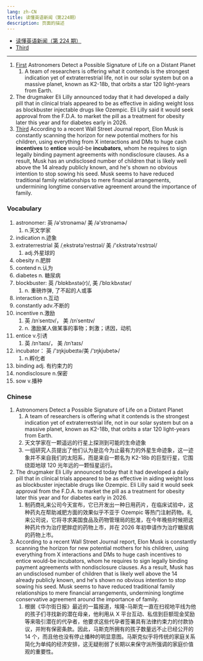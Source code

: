 ```yaml
---
lang: zh-CN
title: 读懂英语新闻（第224期）
description: 页面的描述
---
```


- [读懂英语新闻（第 224 期）](https://www.youtube.com/watch?v=fxO7juZNCA8&t=343s)
- [Third](https://www.youtube.com/watch?v=fxO7juZNCA8&t=687s)

---

1. [First](https://www.youtube.com/watch?v=fxO7juZNCA8&t=38s) Astronomers Detect a Possible Signature of Life on a Distant Planet
   1. A team of researchers is offering what it contends is the strongest indication yet of extraterrestrial life, not in our solar system but on a massive planet, known as K2-18b, that orbits a star 120 light-years from Earth.
2. The drugmaker Eli Lilly announced today that it had developed a daily pill that in clinical trials appeared to be as effective in aiding weight loss as blockbuster injectable drugs like Ozempic. Eli Lilly said it would seek approval from the F.D.A. to market the pill as a treatment for obesity later this year and for diabetes early in 2026.
3. [Third](https://www.youtube.com/watch?v=fxO7juZNCA8&t=394s) According to a recent Wall Street Journal report, Elon Musk is constantly scanning the horizon for new potential mothers for his children, using everything from X interactions and DMs to huge cash **incentives** to **entice** would-be **incubators**, whom he requires to sign legally binding payment agreements with nondisclosure clauses. As a result, Musk has an undisclosed number of children that is likely well above the 14 already publicly known, and he's shown no obvious intention to stop sowing his seed. Musk seems to have reduced traditional family relationships to mere financial arrangements, undermining longtime conservative agreement around the importance of family.

### Vocabulary

1. astronomer: 英 /ə'strɒnəmə/ 美 /ə'strɑnəmɚ/
   1. n.天文学家
2. indication n.迹象
3. extraterrestrial 英 /ˌekstrətə'restrɪəl/ 美 /'ɛkstrətə'rɛstrɪəl/
   1. adj.外星球的
4. obesity n.肥胖
5. contend n.认为
6. diabetes n. 糖尿病
7. blockbuster: 英 /ˈblɒkbʌstə(r)/, 美 /ˈblɑːkbʌstər/
   1. n. 重磅炸弹, 了不起的人或事
8. interaction n.互动
9. constantly adv.不断的
10. incentive n.激励
    1. 英 /ɪnˈsentɪv/， 美 /ɪnˈsentɪv/
    2. n. 激励某人做某事的事物；刺激；诱因，动机
11. entice v.引诱
    1. 英 /ɪnˈtaɪs/， 美 /ɪnˈtaɪs/
12. incubator： 英 /'ɪŋkjʊbeɪtə/美 /'ɪŋkjubetɚ/
    1. n.孵化者
13. binding adj. 有约束力的
14. nondisclosure n.保密
15. sow v.播种

### Chinese

1. Astronomers Detect a Possible Signature of Life on a Distant Planet
   1. A team of researchers is offering what it contends is the strongest indication yet of extraterrestrial life, not in our solar system but on a massive planet, known as K2-18b, that orbits a star 120 light-years from Earth.
   2. 天文学家在一颗遥远的行星上探测到可能的生命迹象
   3. 一组研究人员提出了他们认为是迄今为止最有力的外星生命迹象，这一迹象并不来自我们的太阳系，而是来自一颗名为 K2-18b 的巨型行星，它围绕距地球 120 光年远的一颗恒星运行。
2. The drugmaker Eli Lilly announced today that it had developed a daily pill that in clinical trials appeared to be as effective in aiding weight loss as blockbuster injectable drugs like Ozempic. Eli Lilly said it would seek approval from the F.D.A. to market the pill as a treatment for obesity later this year and for diabetes early in 2026.
   1. 制药商礼来公司今天宣布，它已开发出一种日用药片，在临床试验中，这种药丸在帮助减肥方面的效果似乎不亚于 Ozempic 等热门注射药物。礼来公司说，它将寻求美国食品及药物管理局的批准，在今年晚些时候把这种药片作为治疗肥胖症的药物上市，并在 2026 年初申请作为治疗糖尿病的药物上市。
3. According to a recent Wall Street Journal report, Elon Musk is constantly scanning the horizon for new potential mothers for his children, using everything from X interactions and DMs to huge cash incentives to entice would-be incubators, whom he requires to sign legally binding payment agreements with nondisclosure clauses. As a result, Musk has an undisclosed number of children that is likely well above the 14 already publicly known, and he's shown no obvious intention to stop sowing his seed. Musk seems to have reduced traditional family relationships to mere financial arrangements, undermining longtime conservative agreement around the importance of family.
   1. 根据《华尔街日报》最近的一篇报道，埃隆-马斯克一直在扫视地平线为他的孩子们寻找新的潜在母亲，他利用从 X 平台互动、私信到巨额现金奖励等来吸引潜在的代孕者，他要求这些代孕者签署具有法律约束力的付款协议，并附有保密条款。因此，马斯克所拥有的孩子数量远不止已经公开的 14 个，而且他也没有停止播种的明显意图。马斯克似乎将传统的家庭关系简化为单纯的经济安排，这无疑削弱了长期以来保守派所强调的家庭价值观的重要性。
